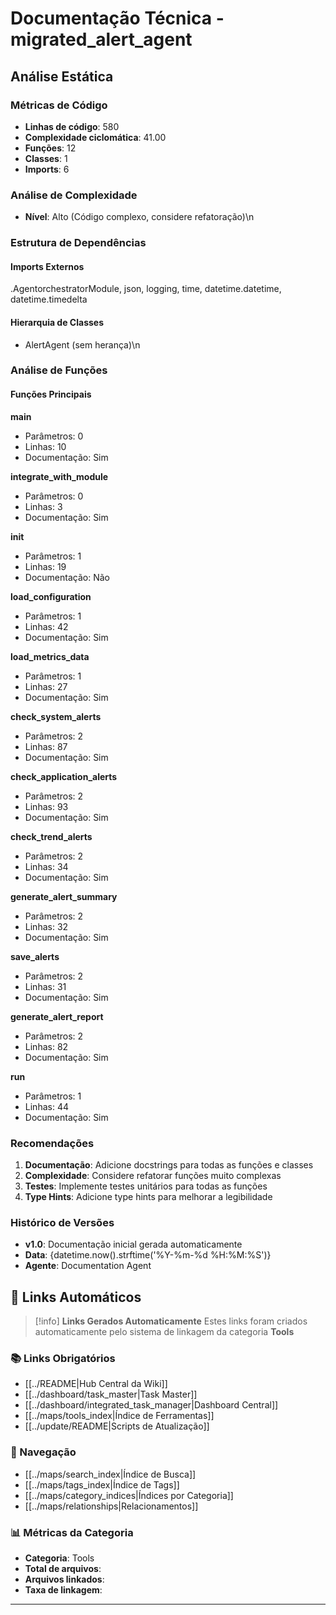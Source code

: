 # Documentação Técnica - migrated_alert_agent

## Análise Estática

### Métricas de Código
- **Linhas de código**: 580
- **Complexidade ciclomática**: 41.00
- **Funções**: 12
- **Classes**: 1
- **Imports**: 6

### Análise de Complexidade
- **Nível**: Alto (Código complexo, considere refatoração)\n
### Estrutura de Dependências

#### Imports Externos
.AgentorchestratorModule, json, logging, time, datetime.datetime, datetime.timedelta

#### Hierarquia de Classes
- AlertAgent (sem herança)\n
### Análise de Funções

#### Funções Principais
**main**
- Parâmetros: 0
- Linhas: 10
- Documentação: Sim

**integrate_with_module**
- Parâmetros: 0
- Linhas: 3
- Documentação: Sim

**__init__**
- Parâmetros: 1
- Linhas: 19
- Documentação: Não

**load_configuration**
- Parâmetros: 1
- Linhas: 42
- Documentação: Sim

**load_metrics_data**
- Parâmetros: 1
- Linhas: 27
- Documentação: Sim

**check_system_alerts**
- Parâmetros: 2
- Linhas: 87
- Documentação: Sim

**check_application_alerts**
- Parâmetros: 2
- Linhas: 93
- Documentação: Sim

**check_trend_alerts**
- Parâmetros: 2
- Linhas: 34
- Documentação: Sim

**generate_alert_summary**
- Parâmetros: 2
- Linhas: 32
- Documentação: Sim

**save_alerts**
- Parâmetros: 2
- Linhas: 31
- Documentação: Sim

**generate_alert_report**
- Parâmetros: 2
- Linhas: 82
- Documentação: Sim

**run**
- Parâmetros: 1
- Linhas: 44
- Documentação: Sim

### Recomendações

1. **Documentação**: Adicione docstrings para todas as funções e classes
2. **Complexidade**: Considere refatorar funções muito complexas
3. **Testes**: Implemente testes unitários para todas as funções
4. **Type Hints**: Adicione type hints para melhorar a legibilidade

### Histórico de Versões

- **v1.0**: Documentação inicial gerada automaticamente
- **Data**: {datetime.now().strftime('%Y-%m-%d %H:%M:%S')}
- **Agente**: Documentation Agent


## 🔗 **Links Automáticos**

> [!info] **Links Gerados Automaticamente**
> Estes links foram criados automaticamente pelo sistema de linkagem da categoria **Tools**

### **📚 Links Obrigatórios**
- [[../README|Hub Central da Wiki]]
- [[../dashboard/task_master|Task Master]]
- [[../dashboard/integrated_task_manager|Dashboard Central]]
- [[../maps/tools_index|Índice de Ferramentas]]
- [[../update/README|Scripts de Atualização]]

### **🧭 Navegação**
- [[../maps/search_index|Índice de Busca]]
- [[../maps/tags_index|Índice de Tags]]
- [[../maps/category_indices|Índices por Categoria]]
- [[../maps/relationships|Relacionamentos]]

### **📊 Métricas da Categoria**
- **Categoria**: Tools
- **Total de arquivos**: <!-- Contador automático -->
- **Arquivos linkados**: <!-- Contador automático -->
- **Taxa de linkagem**: <!-- Percentual automático -->

---

